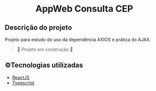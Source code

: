 <h1 align="center"> AppWeb Consulta CEP</h1>


<h2>Descrição do projeto</h2>

Projeto para estudo do uso da dependência AXIOS e prática do AJAX.

> :construction: Projeto em construção :construction:

<h2>⚙️Tecnologias utilizadas</h2>

* [ReactJS](https://reactjs.org/)
* [Typescript](https://www.typescriptlang.org/)


